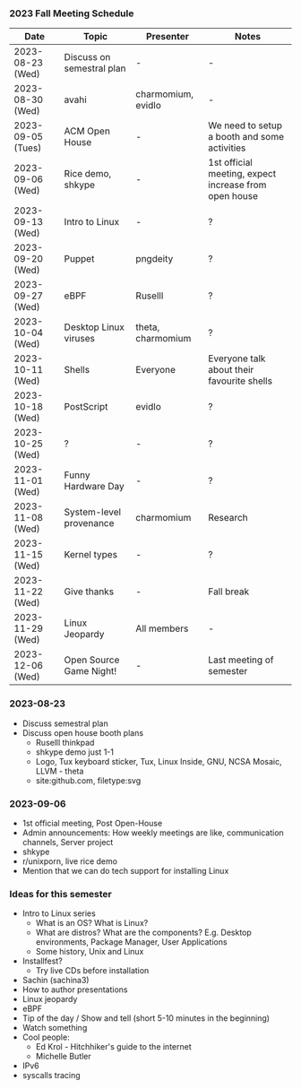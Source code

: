### 2023 Fall Meeting Schedule

| Date | Topic | Presenter | Notes |
| --- | --- | --- | --- |
| 2023-08-23 (Wed) | Discuss on semestral plan | - | - | 
| 2023-08-30 (Wed) | avahi | charmomium, evidlo | - |
| 2023-09-05 (Tues) | ACM Open House | - | We need to setup a booth and some activities |
| 2023-09-06 (Wed) | Rice demo, shkype | - | 1st official meeting, expect increase from open house |
| 2023-09-13 (Wed) | Intro to Linux | - | ? |
| 2023-09-20 (Wed) | Puppet | pngdeity | ? |
| 2023-09-27 (Wed) | eBPF | Ruselll | ? |
| 2023-10-04 (Wed) | Desktop Linux viruses | theta, charmomium | ? |
| 2023-10-11 (Wed) | Shells | Everyone | Everyone talk about their favourite shells |
| 2023-10-18 (Wed) | PostScript | evidlo | ? |
| 2023-10-25 (Wed) | ? | - | ? |
| 2023-11-01 (Wed) | Funny Hardware Day | - | ? |
| 2023-11-08 (Wed) | System-level provenance | charmomium | Research |
| 2023-11-15 (Wed) | Kernel types | - | ? |
| 2023-11-22 (Wed) | Give thanks | - | Fall break |
| 2023-11-29 (Wed) | Linux Jeopardy | All members | - |
| 2023-12-06 (Wed) | Open Source Game Night! | - | Last meeting of semester |

### 2023-08-23
- Discuss semestral plan
- Discuss open house booth plans
    - Ruselll thinkpad
    - shkype demo just 1-1
    - Logo, Tux keyboard sticker, Tux, Linux Inside, GNU, NCSA Mosaic, LLVM - theta
    - site:github.com, filetype:svg

### 2023-09-06
- 1st official meeting, Post Open-House
- Admin announcements: How weekly meetings are like, communication channels, Server project
- shkype
- r/unixporn, live rice demo
- Mention that we can do tech support for installing Linux

### Ideas for this semester
- Intro to Linux series
    - What is an OS? What is Linux?
    - What are distros? What are the components? E.g. Desktop environments, Package Manager, User Applications
    - Some history, Unix and Linux
- Installfest?
    - Try live CDs before installation
- Sachin (sachina3)
- How to author presentations
- Linux jeopardy
- eBPF
- Tip of the day / Show and tell (short 5-10 minutes in the beginning)
- Watch something
- Cool people: 
    - Ed Krol - Hitchhiker's guide to the internet
    - Michelle Butler
- IPv6
- syscalls tracing



